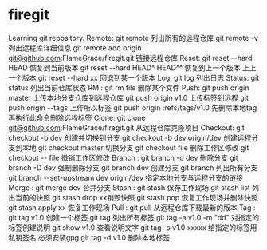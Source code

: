 # firegit
Learning git repository.
Remote: git remote 列出所有的远程仓库
        git remote -v 列出远程库详细信息
        git remote add origin git@github.com:FlameGrace/firegit.git 链接远程仓库
Reset:  git reset --hard HEAD 恢复到当前版本
        git reset --hard HEAD^ HEAD^^ 恢复到上一个版本 上上一个版本
        git reset --hard xx 回退到某一个版本
Log:    git log 列出日志
Status: git status 列出当前仓库状态
RM    : git rm file 删除某个文件
Push:   git push origin master 上传本地分支仓库到远程仓库
        git push origin v1.0 上传标签到远程 
        git push origin --tags 上传所以标签
        git push origin :refs/tags/v1.0 先删除本地tag再执行此命令删除远程标签
Clone:  git clone git@github.com:FlameGrace/firegit.git 从远程仓库克隆项目
Checkout:  git checkout -b dev 创建并切换到分支
           git checkout -b dev origin/dev 创建远程分支到本地
           git checkout master 切换分支
           git checkout file 删除工作区修改
           git checkout -- file 撤销工作区修改
Branch :   git branch -d dev  删除分支
           git branch -D dev 强制删除分支
           git branch dev 创建分支 
           git branch 列出所有分支
           git branch --set-upstream dev origin/dev 指定本地分支与远程分支的链接
Merge  :   git merge dev 合并分支
Stash  :   git stash 保存工作现场
           git stash list 列出当前的快照
           git stash drop xx销毁快照
           git stash pop 恢复工作现场并删除快照
           git stash apply xx 恢复工作现场 
Pull   :   git pull 从远程仓库下载最新的版本
Tag    :   git tag v1.0 创建一个标签
           git tag 列出所有标签
           git tag -a v1.0 -m "dd" 对指定的标签创建说明
           git show v1.0 查看说明文字
           git tag -s v1.0 xxxxx 给指定的标签用私钥签名  必须安装gpg
           git tag -d v1.0 删除本地标签
